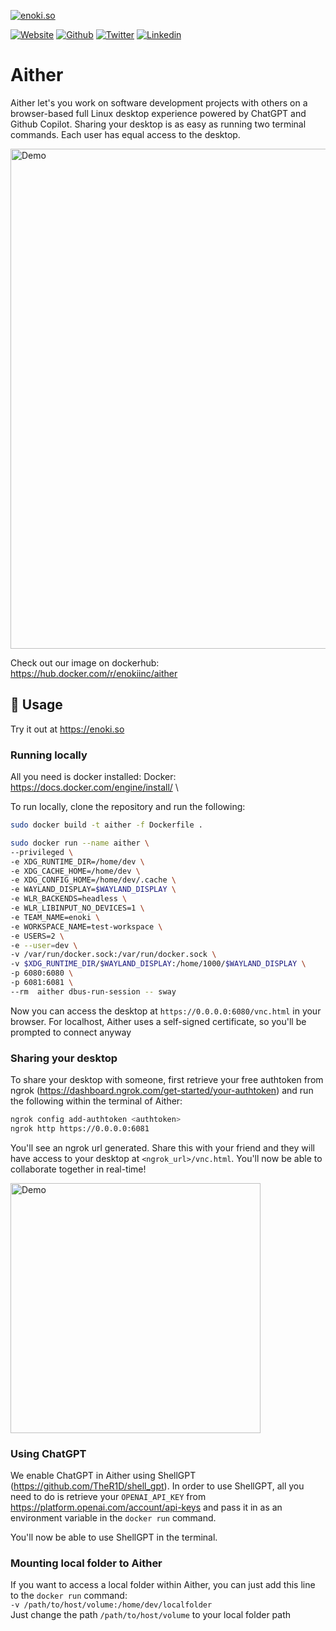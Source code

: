[![enoki.so](https://github.com/enoki-inc/alpine-sway-docker/blob/main/gh-landing.png)](https://enoki.so)

[![Website](https://img.shields.io/static/v1.svg?color=FBBC04&labelColor=003E8A&logoColor=ffffff&style=for-the-badge&label=enoki-inc&message=website)](https://enoki.so "check out our landing page!")
[![Github](https://img.shields.io/static/v1.svg?color=FBBC04&labelColor=003E8A&logoColor=ffffff&style=for-the-badge&label=enoki-inc&message=github)](https://github.com/enoki-inc "check out our github!")
[![Twitter](https://img.shields.io/static/v1.svg?color=FBBC04&labelColor=003E8A&logoColor=ffffff&style=for-the-badge&label=enoki-inc&message=twitter)](https://twitter.com/Enoki_Inc "check out our twitter page!")
[![Linkedin](https://img.shields.io/static/v1.svg?color=FBBC04&labelColor=003E8A&logoColor=ffffff&style=for-the-badge&label=enoki-inc&message=linkedin)](https://linkedin.com/company/enoki-inc/ "check out our linkedin page!")

# Aither
Aither let's you work on software development projects with others on a browser-based full Linux desktop experience powered by ChatGPT and Github Copilot. Sharing your desktop is as easy as running two terminal commands. Each user has equal access to the desktop.

<img src="updated_demo.gif" alt="Demo" width="800">

Check out our image on dockerhub: https://hub.docker.com/r/enokiinc/aither

## 🚀 Usage

Try it out at https://enoki.so

### Running locally
All you need is docker installed: 
Docker: https://docs.docker.com/engine/install/ \

To run locally, clone the repository and run the following:
```bash
sudo docker build -t aither -f Dockerfile .

sudo docker run --name aither \
--privileged \
-e XDG_RUNTIME_DIR=/home/dev \
-e XDG_CACHE_HOME=/home/dev \
-e XDG_CONFIG_HOME=/home/dev/.cache \
-e WAYLAND_DISPLAY=$WAYLAND_DISPLAY \
-e WLR_BACKENDS=headless \
-e WLR_LIBINPUT_NO_DEVICES=1 \
-e TEAM_NAME=enoki \
-e WORKSPACE_NAME=test-workspace \
-e USERS=2 \
-e --user=dev \
-v /var/run/docker.sock:/var/run/docker.sock \
-v $XDG_RUNTIME_DIR/$WAYLAND_DISPLAY:/home/1000/$WAYLAND_DISPLAY \
-p 6080:6080 \
-p 6081:6081 \
--rm  aither dbus-run-session -- sway
```````
Now you can access the desktop at `https://0.0.0.0:6080/vnc.html` in your browser. For localhost, Aither uses a self-signed certificate, so you'll be prompted to connect anyway

### Sharing your desktop

To share your desktop with someone, first retrieve your free authtoken from ngrok (https://dashboard.ngrok.com/get-started/your-authtoken) and run the following within the terminal of Aither:
```bash
ngrok config add-authtoken <authtoken>
ngrok http https://0.0.0.0:6081
```````
You'll see an ngrok url generated. Share this with your friend and they will have access to your desktop at `<ngrok_url>/vnc.html`. You'll now be able to collaborate together in real-time!

<img src="share.gif" alt="Demo" width="400">


### Using ChatGPT

We enable ChatGPT in Aither using ShellGPT (https://github.com/TheR1D/shell_gpt). 
In order to use ShellGPT, all you need to do is retrieve your `OPENAI_API_KEY` from https://platform.openai.com/account/api-keys and pass it in as an environment variable in the `docker run` command. 

You'll now be able to use ShellGPT in the terminal.

### Mounting local folder to Aither
If you want to access a local folder within Aither, you can just add this line to the `docker run` command: \
`-v /path/to/host/volume:/home/dev/localfolder`\
Just change the path `/path/to/host/volume` to your local folder path
